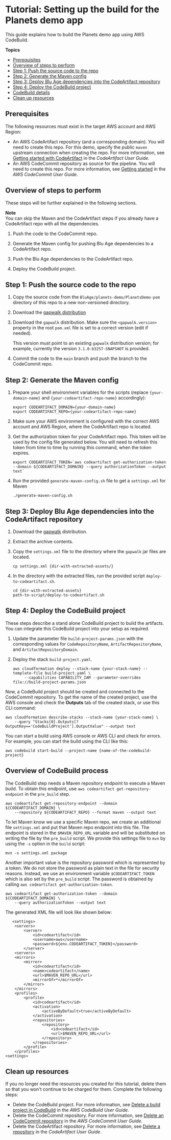 # Tutorial: Setting up the build for the Planets demo app<a name="tutorial-build-ba"></a>

This guide explains how to build the Planets demo app using AWS CodeBuild\.

**Topics**
+ [Prerequisites](#tutorial-build-ba-prerequisites)
+ [Overview of steps to perform](#tutorial-build-ba-overview)
+ [Step 1: Push the source code to the repo](#tutorial-build-ba-step1)
+ [Step 2: Generate the Maven config](#tutorial-build-ba-step2)
+ [Step 3: Deploy Blu Age dependencies into the CodeArtifact repository](#tutorial-build-ba-step3)
+ [Step 4: Deploy the CodeBuild project](#tutorial-build-ba-step4)
+ [CodeBuild details](#tutorial-build-ba-acb-details)
+ [Clean up resources](#tutorial-build-ba-clean)

## Prerequisites<a name="tutorial-build-ba-prerequisites"></a>

The following resources must exist in the target AWS account and AWS Region:
+ An AWS CodeArtifact repository \(and a corresponding domain\)\. You will need to create this repo\. For this demo, specify the public `maven` upstream connection when creating the repo\. For more information, see [Getting started with CodeArtifact](https://docs.aws.amazon.com/codeartifact/latest/ug/getting-started.html) in the *CodeArtifact User Guide*\.
+ An AWS CodeCommit repository as source for the pipeline\. You will need to create this repo\. For more information, see [Getting started](https://docs.aws.amazon.com/codecommit/latest/userguide/getting-started-topnode.html) in the *AWS CodeCommit User Guide*\.

## Overview of steps to perform<a name="tutorial-build-ba-overview"></a>

These steps will be further explained in the following sections\.

**Note**  
You can skip the Maven and the CodeArtifact steps if you already have a CodeArtifact repo with all the dependencies\.

1. Push the code to the CodeCommit repo\.

1. Generate the Maven config for pushing Blu Age dependencies to a CodeArtifact repo\.

1. Push the Blu Age dependencies to the CodeArtifact repo\.

1. Deploy the CodeBuild project\.

## Step 1: Push the source code to the repo<a name="tutorial-build-ba-step1"></a>

1. Copy the source code from the `BluAge/planets-demo/PlanetsDemo-pom` directory of this repo to a new non\-versioned directory\.

1. Download the [gapwalk distribution](https://d3lkpej5ajcpac.cloudfront.net/library/bluage/gapwalk-3.1.0-b3257-SNAPSHOT-stub.zip)

1. Download the `gapwalk` distribution\. Make sure the `<gapwalk.version>` property in the root `pom.xml` file is set to a correct version \(edit if needed\)\.

   This version must point to an existing `gapwalk` distribution version; for example, currently the version `3.1.0-b3257-SNAPSHOT` is provided\.

1. Commit the code to the `main` branch and push the branch to the CodeCommit repo\.

## Step 2: Generate the Maven config<a name="tutorial-build-ba-step2"></a>

1. Prepare your shell environment variables for the scripts \(replace `{your-domain-name}` and `{your-codeartifact-repo-name}` accordingly\):

   ```
   export CODEARTIFACT_DOMAIN={your-domain-name}
   export CODEARTIFACT_REPO={your-codeartifact-repo-name}
   ```

1. Make sure your AWS environment is configured with the correct AWS account and AWS Region, where the CodeArtifact repo is located\.

1. Get the authorization token for your CodeArtifact repo\. This token will be used by the config file generated below\. You will need to refresh this token from time to time by running this command, when the token expires\.

   ```
   export CODEARTIFACT_TOKEN=`aws codeartifact get-authorization-token --domain ${CODEARTIFACT_DOMAIN} --query authorizationToken --output text`
   ```

1. Run the provided `generate-maven-config.sh` file to get a `settings.xml` for Maven

   ```
   ./generate-maven-config.sh
   ```

## Step 3: Deploy Blu Age dependencies into the CodeArtifact repository<a name="tutorial-build-ba-step3"></a>

1. Download the [gapwalk](https://d3lkpej5ajcpac.cloudfront.net/library/bluage/gapwalk-3.1.0-b3257-SNAPSHOT-stub.zip) distribution\.

1. Extract the archive contents\.

1. Copy the `settings.xml` file to the directory where the `gapwalk` jar files are located\.

   ```
   cp settings.xml {dir-with-extracted-assets/}
   ```

1. In the directory with the extracted files, run the provided script `deploy-to-codeartifact.sh`\.

   ```
   cd {dir-with-extracted-assets}
   path-to-script/deploy-to-codeartifact.sh
   ```

## Step 4: Deploy the CodeBuild project<a name="tutorial-build-ba-step4"></a>

These steps describe a stand alone CodeBuild project to build the artifacts\. You can integrate this CodeBuild project into your setup as required\.

1. Update the parameter file `build-project-params.json` with the corresponding values for `CodeRepositoryName`, `ArtifactRepositoryName`, and `ArtifactRepositoryDomain`\.

1. Deploy the stack `build-project.yaml`\.

   ```
   aws cloudformation deploy --stack-name {your-stack-name} --template-file build-project.yaml \
        --capabilities CAPABILITY_IAM --parameter-overrides file://build-project-params.json
   ```

Now, a CodeBuild project should be created and connected to the CodeCommit repository\. To get the name of the created project, use the AWS console and check the **Outputs** tab of the created stack, or use this CLI command:

```
aws cloudformation describe-stacks --stack-name {your-stack-name} \
    --query "Stacks[0].Outputs[?OutputKey=='CodeBuildProject'].OutputValue" --output text
```

You can start a build using AWS console or AWS CLI and check for errors\. For example, you can start the build using the CLI like this:

```
aws codebuild start-build --project-name {name-of-the-codebuild-project}
```

## Overview of CodeBuild process<a name="tutorial-build-ba-acb-details"></a>

The CodeBuild step needs a Maven repository endpoint to execute a Maven build\. To obtain this endpoint, use `aws codeartifact get-repository-endpoint` in the `pre_build` step\.

```
aws codeartifact get-repository-endpoint --domain ${CODEARTIFACT_DOMAIN} \
    --repository ${CODEARTIFACT_REPO} --format maven --output text
```

To let Maven know we use a specific Maven repo, we create an additional file `settings.xml` and put that Maven repo endpoint into this file\. The endpoint is stored in the `$MAVEN_REPO_URL` variable and will be substituted on writing the file by the `pre_build` script\. We provide this settings file to `mvn` by using the `-s` option in the `build` script:

```
mvn -s settings.xml package
```

Another important value is the repository password which is represented by a token\. We do not store the password as plain text in the file for security reasons\. Instead, we use an environment variable `$CODEARTIFACT_TOKEN` which is also set by the `pre_build` script\. The password is obtained by calling `aws codeartifact get-authorization-token`\.

```
aws codeartifact get-authorization-token --domain ${CODEARTIFACT_DOMAIN} \
    --query authorizationToken --output text
```

The generated XML file will look like shown below:

```
   <settings>
    <servers>
        <server>
            <id>codeartifact</id>
            <username>aws</username>
            <password>${env.CODEARTIFACT_TOKEN}</password>
        </server>
    <servers>
    <mirrors>
        <mirror>
            <id>codeartifact</id>
            <name>codeartifact</name>
            <url>$MAVEN_REPO_URL</url>
            <mirrorOf>*</mirrorOf>
        </mirror>
    </mirrors>
    <profiles>
        <profile>
            <id>codeartifact</id>
            <activation>
                <activeByDefault>true</activeByDefault>
            </activation>
            <repositories>
                <repository>
                    <id>codeartifact</id>
                    <url>$MAVEN_REPO_URL</url>
                </repository>
            </repositories>
        </profile>
    </profiles>
<settings>
```

## Clean up resources<a name="tutorial-build-ba-clean"></a>

If you no longer need the resources you created for this tutorial, delete them so that you won't continue to be charged for them\. Complete the following steps:
+ Delete the CodeBuild project\. For more information, see [Delete a build project in CodeBuild](https://docs.aws.amazon.com/codebuild/latest/userguide/delete-project.html) in the *AWS CodeBuild User Guide*\.
+ Delete the CodeCommit repository\. For more information, see [Delete an CodeCommit repository](https://docs.aws.amazon.com/codecommit/latest/userguide/how-to-delete-repository.html) in the *AWS CodeCommit User Guide*\.
+ Delete the CodeArtifact repository\. For more information, see [Delete a repository](https://docs.aws.amazon.com/codeartifact/latest/ug/delete-repo.html) in the *CodeArtifact User Guide*\.
